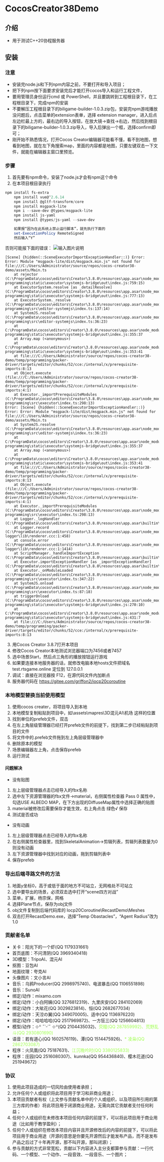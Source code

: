 # CocosCreator38Demo

## 介绍

* 用于测试C++20协程服务器

## 安装
### 注意
*  安装完node.js和下列npm内容之前，不要打开和导入项目；
*  把下列npm按下面要求安装完后才能打开cocos导入和运行工程文件，
*  要用管理员身份运行cmd 或 PowerShell，并且要跳转到工程根目录下，在工程根目录下，完成npm的安装
*  不要解压工程根目录下的biligame-builder-1.0.3.zip包，安装完npm游戏播放没问题后，点击菜单的extension表单，选择 extension manager，进入后点左边栏最上方的，最右边的导入按钮，在放大镜->查找->右边，然后找到根目录下的biligame-builder-1.0.3.zip导入，导入后弹出一个框，选择confirm即可；
* 刚开始不熟悉情况，打开Cocos Creator编辑器可能看不懂，看不到地图，想看到地图，就在左下角搜索map，里面的内容都是地图，只要左键双击一下文件，就能在编辑器主窗口里预览。
### 步骤
1. 首先要有npm命令，安装了node.js才会有npm这个命令
2. 在本项目根目录执行
```PowerShell
npm install fs-extra
    npm install vue@^2.6.14
    npm install @gltf-transform/core
    npm install msgpack-lite
    npm i --save-dev @types/msgpack-lite
    npm install js-yaml
    npm install @types/js-yaml --save-dev

    如果报“因为在此系统上禁止运行脚本”，就先执行下面的
    set-ExecutionPolicy RemoteSigned
    然后输入“Y”
```

否则可能报下面的错误：
![输入图片说明](README%E6%96%B0%E5%BB%BA%E4%BD%8D%E5%9B%BE%E5%9B%BE%E5%83%8F.png)

```
[Scene] {hidden(::SceneExecutorImportExceptionHandler::)} Error: Error: Module "msgpack-lite/dist/msgpack.min.js" not found for file:///C:/Users/Administrator/source/repos/cocos-creator38-demo/assets/Main.ts 
    at rejector (C:\ProgramData\cocos\editors\Creator\3.8.0\resources\app.asar\node_modules\@editor\lib-programming\static\executor\systemjs-bridge\out\index.js:759:15) 
    at ExecutorSystem.resolve [as _detailResolve] (C:\ProgramData\cocos\editors\Creator\3.8.0\resources\app.asar\node_modules\@editor\lib-programming\static\executor\systemjs-bridge\out\index.js:777:13) 
    at ExecutorSystem._resolve (C:\ProgramData\cocos\editors\Creator\3.8.0\resources\app.asar\node_modules\@editor\lib-programming\src\editor-systemjs\index.ts:137:14) 
    at SystemJS.resolve (C:\ProgramData\cocos\editors\Creator\3.8.0\resources\app.asar\node_modules\@editor\lib-programming\src\editor-systemjs\index.ts:36:23) 
    at C:\ProgramData\cocos\editors\Creator\3.8.0\resources\app.asar\node_modules\@editor\lib-programming\static\executor\systemjs-bridge\out\index.js:355:37 
    at Array.map (<anonymous>) 
    at C:\ProgramData\cocos\editors\Creator\3.8.0\resources\app.asar\node_modules\@editor\lib-programming\static\executor\systemjs-bridge\out\index.js:353:41 
    at file:///C:/Users/Administrator/source/repos/cocos-creator38-demo/temp/programming/packer-driver/targets/editor/chunks/52/cce:/internal/x/prerequisite-imports:8:13 
    at Object.execute (file:///C:/Users/Administrator/source/repos/cocos-creator38-demo/temp/programming/packer-driver/targets/editor/chunks/52/cce:/internal/x/prerequisite-imports:4:1) 
    at Executor._importPrerequisiteModules (C:\ProgramData\cocos\editors\Creator\3.8.0\resources\app.asar\node_modules\@editor\lib-programming\src\executor\index.ts:298:13) 
Error: [Scene] {hidden(::SceneExecutorImportExceptionHandler::)} Error: Error: Module "msgpack-lite/dist/msgpack.min.js" not found for file:///C:/Users/Administrator/source/repos/cocos-creator38-demo/assets/Main.ts 
    at SystemJS.resolve (C:\ProgramData\cocos\editors\Creator\3.8.0\resources\app.asar\node_modules\@editor\lib-programming\src\editor-systemjs\index.ts:36:23) 
    at C:\ProgramData\cocos\editors\Creator\3.8.0\resources\app.asar\node_modules\@editor\lib-programming\static\executor\systemjs-bridge\out\index.js:355:37 
    at Array.map (<anonymous>) 
    at C:\ProgramData\cocos\editors\Creator\3.8.0\resources\app.asar\node_modules\@editor\lib-programming\static\executor\systemjs-bridge\out\index.js:353:41 
    at file:///C:/Users/Administrator/source/repos/cocos-creator38-demo/temp/programming/packer-driver/targets/editor/chunks/52/cce:/internal/x/prerequisite-imports:8:13 
    at Object.execute (file:///C:/Users/Administrator/source/repos/cocos-creator38-demo/temp/programming/packer-driver/targets/editor/chunks/52/cce:/internal/x/prerequisite-imports:4:1) 
    at Executor._importPrerequisiteModules (C:\ProgramData\cocos\editors\Creator\3.8.0\resources\app.asar\node_modules\@editor\lib-programming\src\executor\index.ts:298:13) 
    at Logger._logHandler (C:\ProgramData\cocos\editors\Creator\3.8.0\resources\app.asar\builtin\scene\dist\script\3d\manager\startup\log.ccc:1:492) 
    at Logger.record (C:\ProgramData\cocos\editors\Creator\3.8.0\resources\app.asar\node_modules\@base\electron-logger\lib\renderer.ccc:1:458) 
    at console.error (C:\ProgramData\cocos\editors\Creator\3.8.0\resources\app.asar\node_modules\@base\electron-logger\lib\renderer.ccc:1:1414) 
    at ScriptManager._handleImportException (C:\ProgramData\cocos\editors\Creator\3.8.0\resources\app.asar\builtin\scene\dist\script\3d\manager\scripts.ccc:1:5391) 
    at Executor.importExceptionHandler [as _importExceptionHandler] (C:\ProgramData\cocos\editors\Creator\3.8.0\resources\app.asar\builtin\scene\dist\script\3d\manager\scripts.ccc:1:3485) 
    at Executor._onModuleLoaded (C:\ProgramData\cocos\editors\Creator\3.8.0\resources\app.asar\node_modules\@editor\lib-programming\src\executor\index.ts:347:22) 
    at SystemJS.onload (C:\ProgramData\cocos\editors\Creator\3.8.0\resources\app.asar\node_modules\@editor\lib-programming\src\executor\index.ts:87:18) 
    at triggerOnload (C:\ProgramData\cocos\editors\Creator\3.8.0\resources\app.asar\node_modules\@editor\lib-programming\static\executor\systemjs-bridge\out\index.js:270:10) 
    at C:\ProgramData\cocos\editors\Creator\3.8.0\resources\app.asar\node_modules\@editor\lib-programming\static\executor\systemjs-bridge\out\index.js:431:7 
    at file:///C:/Users/Administrator/source/repos/cocos-creator38-demo/temp/programming/packer-driver/targets/editor/chunks/52/cce:/internal/x/prerequisite-imports:8:13
```

3. 用Cocos Creator 3.8.7打开本项目
4. 修改Cocos Creator本地测试浏览器端口为7456或者7457
5. 选中场景Start，然后点三角形的播放按钮运行游戏
6. 如果要连接本地服务器的话，就修改电脑本地hosts文件把域名 test.rtsgame.online 定位到 127.0.0.1
7. 调试：直接在浏览器按 F12，在源代码文件内加断点
8. 服务器代码在 https://gitee.com/griffon2/iocp20coroutine

### 本地模型替换当前使用模型
1. 使用cocos creater，将项目导入到本地
2. 本地模型复制粘贴到项目中，如\assets\mapres\3D混元AI\机场  这样的位置
3. 找到单位的prefeb文件，双击
4. 在左上角层级管理器已经打开prefeb文件的前提下，找到第二步已经粘贴到项目的文件
5. 将文件中的.prefeb文件拖到左上角层级管理器中
6. 删除原本的模型
7. 场景编辑器左上角，点击保存prefeb
8. 运行测试

#### 问题解决
* 没有贴图
1. 左上层级管理器点击已经导入的fbx名称
2. 选中左下资源管理器的fbx文件->material，右侧属性检查器 Pass 0 属性中，勾选USE ALBEDO MAP，在下方出现的DiffuseMap属性中选择正确的贴图
3. material被修改后需要保存才能生效，右上角点击 绿色√ 保存
4. 测试是否成功

* 没有动画
1. 左上层级管理器点击已经导入的fbx名称
2. 在右侧属性检查器里，找到SkeletalAnimation->剪辑列表，剪辑列表数量为0则没有动画
3. 左下资源管理器中找到对应的动画，拖到剪辑列表中
4. 保存prefeb


### 导出后端寻路文件的方法

1. 地面y坐标0，高于或低于面的地方不可站立，无网格处不可站立
2. 选中要导出的场景，必须双击选中打开“scene四方对战”
3. 菜单，扩展，杨宗保，网格
4. 选择Plane节点，保存为obj文件
5. obj文件复制到后端代码库的 Iocp20Coroutine\RecastDemo\Meshes
6. 双击打开RecastDemo.exe，选择“Temp Obastacles”，“Agent Radius”改为1.0

### 贡献者名单

* 关卡：阳光下的一个虾(QQ 1179331661)
* 首页底图：不问清阴(QQ 3969340418)
* 3D模型：TripoAI、混元AI
* 抠图：豆包AI
* 地面纹理：夸克AI
* 头像图片：文小言AI
* 音乐：乌鸦Producer(QQ 2998975740)、电波暴击(QQ 1106551898)
* 音乐：SunoAI
* 绑定/动作：mixamo.com
* 绑定/动作：小白阿姨(QQ 3276812319)、九里庆安(QQ 284102069)
* 绑定/动作：大呲花(QQ 3029823814)、恒(QQ 2682677034)
* 绑定/动作：天涳の翼(QQ 349070005)、适中(QQ 1136976220)
* 绑定/动作：哈哈哈哈(QQ 2517969872)、一方狂三(QQ 1256604813)
* 模型/动作：⊹꙳ ˶˙ᵕ˙˶ ⊹꙳(QQ 2104435032)、<span style="color: #a0ff50">荧瞳(QQ 287859992)、荒野乱斗(QQ 2930801690)</span>
* 语音：若有道心(QQ 1602576119)、潭(QQ 1514475926)、<span style="color: #a0ff50">* 凌枭(QQ 2862703087)</span>
* 程序：火凤凰(QQ 75187631)、<span style="color:#a0ff50">江沉晚吟时(QQ 3380125833)</span>
* 程序：庄园(QQ 2516080307)、kunnka(QQ 954436840)、樱木花道(QQ 251949672)

### 协议

1. 使用此项目造成的一切风险由使用者承担；
2. 允许任何个人或组织将此项目用于学习和非商业用途；
3. 本项目贡献者有权（上文参与贡献名单中的个人或组织，以及项目所引用的第三方库的作者）将此项目用于闭源商业用途，无需向其它贡献者支付任何利益；
4. 任何个人或组织在未修改本项目任何内容的前提下，可以将此项目用于商业用途（比如用于教学盈利）；
5. 任何个人或组织在修改本项目内容并且开源修改后的内容的前提下，可以将此项目用于商业用途（开源的意思是你要先开源然后才能发布产品，而不是发布产品之后过了十年再开源，那不叫开源，那叫闭源）；
6. 参与贡献的方式非常宽松，贡献以下内容进入主分支都算参与贡献：一行代码、一个模型、一个动作、一段音效、一段音乐、一个图片；

